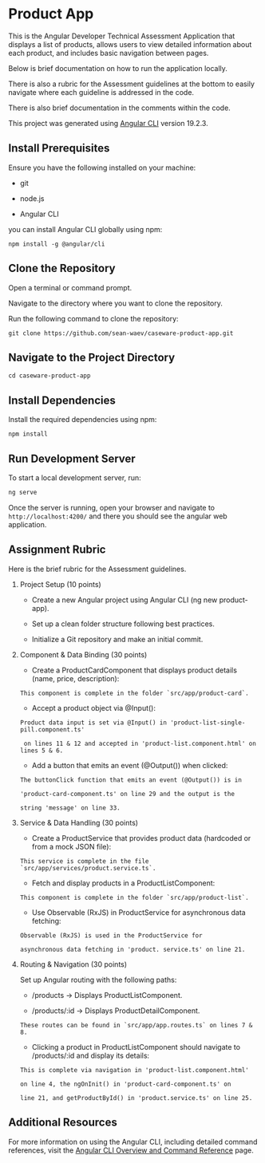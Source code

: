 # Product App

This is the Angular Developer Technical Assessment Application that displays a list of products, allows users to view detailed information about each product, and includes basic navigation between pages.

Below is brief documentation on how to run the application locally.

There is also a rubric for the Assessment guidelines at the bottom to easily navigate where each guideline is addressed in the code.

There is also brief documentation in the comments within the code.

This project was generated using [Angular CLI](https://github.com/angular/angular-cli) version 19.2.3.

## Install Prerequisites

Ensure you have the following installed on your machine:

- git

- node.js

- Angular CLI
  
you can install Angular CLI globally using npm:

```
npm install -g @angular/cli
```


## Clone the Repository

Open a terminal or command prompt.

Navigate to the directory where you want to clone the repository.

Run the following command to clone the repository:

```
git clone https://github.com/sean-waev/caseware-product-app.git
```

## Navigate to the Project Directory

```
cd caseware-product-app
```

## Install Dependencies

Install the required dependencies using npm:

```
npm install
```

## Run Development Server

To start a local development server, run:

```bash
ng serve
```

Once the server is running, open your browser and navigate to `http://localhost:4200/` and there you should see the angular web application.

## Assignment Rubric

Here is the brief rubric for the Assessment guidelines.

1. Project Setup (10 points)

    - Create a new Angular project using Angular CLI (ng new product-app).

    - Set up a clean folder structure following best practices.

    - Initialize a Git repository and make an initial commit.

2. Component & Data Binding (30 points)

    - Create a ProductCardComponent that displays product details (name, price, description):
    ```
    This component is complete in the folder `src/app/product-card`.
    ```
    - Accept a product object via @Input():
    ```
    Product data input is set via @Input() in 'product-list-single-pill.component.ts'
    
     on lines 11 & 12 and accepted in 'product-list.component.html' on lines 5 & 6.
    ```

    - Add a button that emits an event (@Output()) when clicked:
    ```
    The buttonClick function that emits an event (@Output()) is in 
    
    'product-card-component.ts' on line 29 and the output is the 
    
    string 'message' on line 33.
    ```

3. Service & Data Handling (30 points)

    - Create a ProductService that provides product data (hardcoded or from a mock JSON file):
    ```
    This service is complete in the file `src/app/services/product.service.ts`.
    ```

    - Fetch and display products in a ProductListComponent:
    ```
    This component is complete in the folder `src/app/product-list`.
    ```

    - Use Observable (RxJS) in ProductService for asynchronous data fetching:

    ```
    Observable (RxJS) is used in the ProductService for 
    
    asynchronous data fetching in 'product. service.ts' on line 21.
    ```

4. Routing & Navigation (30 points)

    Set up Angular routing with the following paths:

    - /products → Displays ProductListComponent.

    - /products/:id → Displays ProductDetailComponent.
    
    ```
    These routes can be found in `src/app/app.routes.ts` on lines 7 & 8.
    ```

    - Clicking a product in ProductListComponent should navigate to /products/:id and display its details:

    ```
    This is complete via navigation in 'product-list.component.html' 
    
    on line 4, the ngOnInit() in 'product-card-component.ts' on 
    
    line 21, and getProductById() in 'product.service.ts' on line 25.
    ```

## Additional Resources

For more information on using the Angular CLI, including detailed command references, visit the [Angular CLI Overview and Command Reference](https://angular.dev/tools/cli) page.

